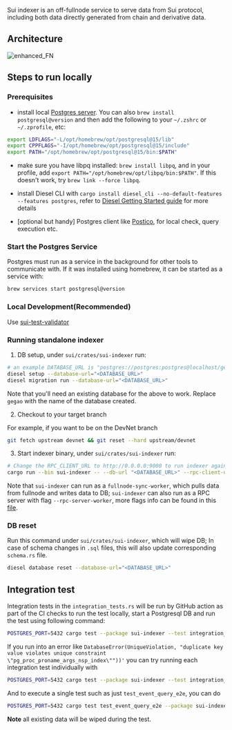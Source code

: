 Sui indexer is an off-fullnode service to serve data from Sui protocol, including both data directly generated from chain and derivative data.

## Architecture
![enhanced_FN](https://user-images.githubusercontent.com/106119108/221022505-a1d873c6-60e2-45f1-b2aa-e50192c4dfbb.png)


## Steps to run locally
### Prerequisites
- install local [Postgres server](https://www.postgresql.org/download/). You can also `brew install postgresql@version` and then add the following to your `~/.zshrc` or `~/.zprofile`, etc:
```sh
export LDFLAGS="-L/opt/homebrew/opt/postgresql@15/lib"
export CPPFLAGS="-I/opt/homebrew/opt/postgresql@15/include"
export PATH="/opt/homebrew/opt/postgresql@15/bin:$PATH"
```
- make sure you have libpq installed: `brew install libpq`, and in your profile, add `export PATH="/opt/homebrew/opt/libpq/bin:$PATH"`. If this doesn't work, try `brew link --force libpq`.

- install Diesel CLI with `cargo install diesel_cli --no-default-features --features postgres`, refer to [Diesel Getting Started guide](https://diesel.rs/guides/getting-started) for more details
- [optional but handy] Postgres client like [Postico](https://eggerapps.at/postico2/), for local check, query execution etc.

### Start the Postgres Service

Postgres must run as a service in the background for other tools to communicate with.  If it was installed using homebrew, it can be started as a service with:

``` sh
brew services start postgresql@version
```

### Local Development(Recommended)

Use [sui-test-validator](../../crates/sui-test-validator/README.md)


### Running standalone indexer
1. DB setup, under `sui/crates/sui-indexer` run:
```sh
# an example DATABASE_URL is "postgres://postgres:postgres@localhost/gegao"
diesel setup --database-url="<DATABASE_URL>"
diesel migration run --database-url="<DATABASE_URL>"
```
Note that you'll need an existing database for the above to work. Replace `gegao` with the name of the database created.

2. Checkout to your target branch

For example, if you want to be on the DevNet branch
```sh
git fetch upstream devnet && git reset --hard upstream/devnet
```
3. Start indexer binary, under `sui/crates/sui-indexer` run:
```sh
# Change the RPC_CLIENT_URL to http://0.0.0.0:9000 to run indexer against local validator & fullnode
cargo run --bin sui-indexer -- --db-url "<DATABASE_URL>" --rpc-client-url "https://fullnode.devnet.sui.io:443" --reset-db --fullnode-sync-worker
```
Note that `sui-indexer` can run as a `fullnode-sync-worker`, which pulls data from fullnode and writes data to DB; `sui-indexer` can also run as a RPC server with flag `--rpc-server-worker`, more flags info can be found in this [file](https://github.com/MystenLabs/sui/blob/main/crates/sui-indexer/src/lib.rs#L83-L123).
### DB reset
Run this command under `sui/crates/sui-indexer`, which will wipe DB; In case of schema changes in `.sql` files, this will also update corresponding `schema.rs` file.
```sh
diesel database reset --database-url="<DATABASE_URL>"
```

## Integration test
Integration tests in the `integration_tests.rs` will be run by GitHub action as part of the CI checks
to run the test locally, start a Postgresql DB and run the test using following command:
```sh
POSTGRES_PORT=5432 cargo test --package sui-indexer --test integration_tests --features pg_integration
```

If you run into an error like `DatabaseError(UniqueViolation, "duplicate key value violates unique constraint \"pg_proc_proname_args_nsp_index\""))'` you can try running each integration test individually with
```sh
POSTGRES_PORT=5432 cargo test --package sui-indexer --test integration_tests --features pg_integration -- --test-threads=1
```

And to execute a single test such as just `test_event_query_e2e`, you can do
```sh
POSTGRES_PORT=5432 cargo test test_event_query_e2e --package sui-indexer --test integration_tests --features pg_integration -- --test-threads=1
```

**Note** all existing data will be wiped during the test.
